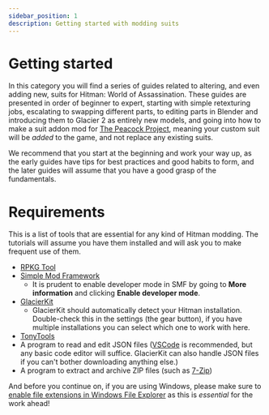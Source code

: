 ```yaml
---
sidebar_position: 1
description: Getting started with modding suits
---
```


# Getting started

In this category you will find a series of guides related to altering, and even adding new, suits for Hitman: World of Assassination. These guides are presented in order of beginner to expert, starting with simple retexturing jobs, escalating to swapping different parts, to editing parts in Blender and introducing them to Glacier 2 as entirely new models, and going into how to make a suit addon mod for [The Peacock Project](https://thepeacockproject.org/), meaning your custom suit will be _added_ to the game, and not replace any existing suits.

We recommend that you start at the beginning and work your way up, as the early guides have tips for best practices and good habits to form, and the later guides will assume that you have a good grasp of the fundamentals.

# Requirements

This is a list of tools that are essential for any kind of Hitman modding. The tutorials will assume you have them installed and will ask you to make frequent use of them.

-   [RPKG Tool](/docs/modding/hitman/tools/rpkg)
-   [Simple Mod Framework](https://github.com/atampy25/simple-mod-framework/releases/latest)
    -   It is prudent to enable developer mode in SMF by going to **More information** and clicking **Enable developer mode**.
-   [GlacierKit](https://github.com/atampy25/glacierkit/releases/latest)
    -   GlacierKit should automatically detect your Hitman installation. Double-check this in the settings (the gear button), if you have multiple installations you can select which one to work with here.
-   [TonyTools](https://github.com/AnthonyFuller/TonyTools/releases/latest)
-   A program to read and edit JSON files ([VSCode](https://code.visualstudio.com/Download) is recommended, but any basic code editor will suffice. GlacierKit can also handle JSON files if you can't bother downloading anything else.)
-   A program to extract and archive ZIP files (such as [7-Zip](https://www.7-zip.org/))

And before you continue on, if you are using Windows, please make sure to [enable file extensions in Windows File Explorer](https://www.google.com/search?q=windows%20file%20explorer%20show%20file%20extensions) as this is *essential* for the work ahead!